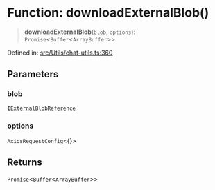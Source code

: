 # Function: downloadExternalBlob()

> **downloadExternalBlob**(`blob`, `options`): `Promise`\<`Buffer`\<`ArrayBuffer`\>\>

Defined in: [src/Utils/chat-utils.ts:360](https://github.com/Fokusdotid/bail/blob/8a30cf93a8ac726f06d1ad6578695812a8253e53/src/Utils/chat-utils.ts#L360)

## Parameters

### blob

[`IExternalBlobReference`](../namespaces/proto/interfaces/IExternalBlobReference.md)

### options

`AxiosRequestConfig`\<\{\}\>

## Returns

`Promise`\<`Buffer`\<`ArrayBuffer`\>\>
